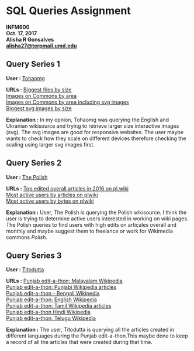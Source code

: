 # SQL Queries Assignment
**INFM600**   
**Oct. 17, 2017**   
**Alisha R Gonsalves**   
**alisha27@terpmail.umd.edu**



## Query Series 1
**User :** [Tohaomg](https://quarry.wmflabs.org/Tohaomg)   

**URLs :** 
           [Biggest files by size](https://quarry.wmflabs.org/query/14660)    
           [Images on Commons by area](https://quarry.wmflabs.org/query/14661)  
           [Images on Commons by area including svg images](https://quarry.wmflabs.org/query/14659)  
           [Biggest svg images by size](https://quarry.wmflabs.org/query/15842)
                     
**Explanation :** In my opnion, Tohaomg was querying the English and Ukranian wikisource and trying to retrieve larger size interactive images (svg). The svg images are good for responsive websites. The user maybe wants to check how they scale on different devices therefore checking the scaling using larger svg images first.


## Query Series 2    
**User :**  [The Polish](https://quarry.wmflabs.org/The%20Polish)  

**URLs :** [Top edited overall articles in 2016 on pl.wiki](https://quarry.wmflabs.org/query/14975)  
           [Most active users by articles on plwiki](https://quarry.wmflabs.org/query/1317)  
           [Most active users by bytes on plwiki](https://quarry.wmflabs.org/query/2191)     
           
**Explanation :** User, The Polish is querying the Polish wikisource. I think the user is trying to determine active users interested in working on wiki pages. The Polish queries to find users with high edits on articales overall and monthly and maybe suggest them to freelance or work for Wikimedia commons _Polish_.  


## Query Series 3  
**User :** [Titodutta](https://quarry.wmflabs.org/Titodutta)  

**URLs :** [Punjab edit-a-thon: Malayalam Wikipedia](https://quarry.wmflabs.org/query/11536)    
           [Punjab edit-a-thon: Punjabi Wikipedia articles](https://quarry.wmflabs.org/query/11349)    
           [Punjab edit-a-thon - Bengali Wikipedia](https://quarry.wmflabs.org/query/11351)  
           [Punjab edit-a-thon: English Wikipedia](https://quarry.wmflabs.org/query/11353)  
           [Punjab edit-a-thon: Tamil Wikipedia articles](https://quarry.wmflabs.org/query/11354)     
           [Punjab edit-a-thon Hindi Wikipedia](https://quarry.wmflabs.org/query/11355)  
           [Punjab edit-a-thon: Telugu Wikipedia](https://quarry.wmflabs.org/query/11356)  
           
**Explanation :** The user, Titodutta is querying all the articles created in different languages during the Punjab edit-a-thon.This maybe done to keep a record of all the articles that were created during that time.
           
           
           
